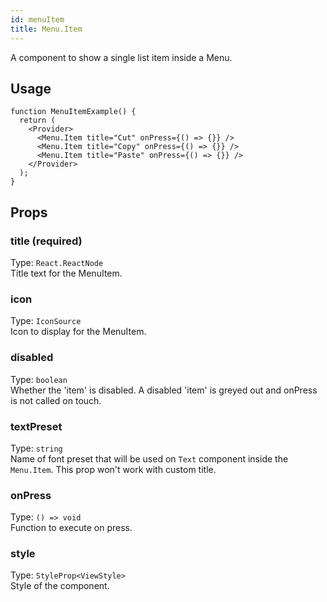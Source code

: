 ```yaml
---
id: menuItem 
title: Menu.Item 
---
```


A component to show a single list item inside a Menu.

## Usage

```tsx live
function MenuItemExample() {
  return (
    <Provider>
      <Menu.Item title="Cut" onPress={() => {}} />
      <Menu.Item title="Copy" onPress={() => {}} />
      <Menu.Item title="Paste" onPress={() => {}} />
    </Provider>
  );
}
```

## Props

### title (required)

Type: `React.ReactNode`  
Title text for the MenuItem.

### icon

Type: `IconSource`  
Icon to display for the MenuItem.

### disabled

Type: `boolean`  
Whether the 'item' is disabled. A disabled 'item' is greyed out and onPress is not called on touch.

### textPreset

Type: `string`  
Name of font preset that will be used on `Text` component inside the `Menu.Item`. This prop won't work with custom title.

### onPress

Type: `() => void`  
Function to execute on press.

### style

Type: `StyleProp<ViewStyle>`  
Style of the component.

